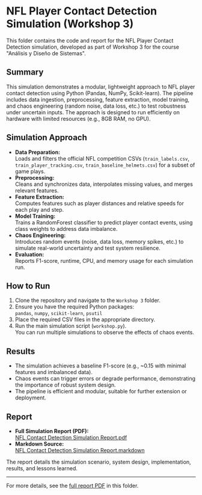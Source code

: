 # NFL Player Contact Detection Simulation (Workshop 3)

This folder contains the code and report for the NFL Player Contact Detection simulation, developed as part of Workshop 3 for the course "Análisis y Diseño de Sistemas".

## Summary

This simulation demonstrates a modular, lightweight approach to NFL player contact detection using Python (Pandas, NumPy, Scikit-learn). The pipeline includes data ingestion, preprocessing, feature extraction, model training, and chaos engineering (random noise, data loss, etc.) to test robustness under uncertain inputs. The approach is designed to run efficiently on hardware with limited resources (e.g., 8GB RAM, no GPU).

## Simulation Approach

- **Data Preparation:**  
  Loads and filters the official NFL competition CSVs (`train_labels.csv`, `train_player_tracking.csv`, `train_baseline_helmets.csv`) for a subset of game plays.
- **Preprocessing:**  
  Cleans and synchronizes data, interpolates missing values, and merges relevant features.
- **Feature Extraction:**  
  Computes features such as player distances and relative speeds for each play and step.
- **Model Training:**  
  Trains a RandomForest classifier to predict player contact events, using class weights to address data imbalance.
- **Chaos Engineering:**  
  Introduces random events (noise, data loss, memory spikes, etc.) to simulate real-world uncertainty and test system resilience.
- **Evaluation:**  
  Reports F1-score, runtime, CPU, and memory usage for each simulation run.

## How to Run

1. Clone the repository and navigate to the `Workshop 3` folder.
2. Ensure you have the required Python packages:  
   `pandas`, `numpy`, `scikit-learn`, `psutil`
3. Place the required CSV files in the appropriate directory.
4. Run the main simulation script (`workshop.py`).  
   You can run multiple simulations to observe the effects of chaos events.

## Results

- The simulation achieves a baseline F1-score (e.g., ~0.15 with minimal features and imbalanced data).
- Chaos events can trigger errors or degrade performance, demonstrating the importance of robust system design.
- The pipeline is efficient and modular, suitable for further extension or deployment.

## Report

- **Full Simulation Report (PDF):**  
  [NFL Contact Detection Simulation Report.pdf](https://github.com/ItzNxhin/SAD---Nahin-Nicolas-and-Anderson/blob/main/Workshop%20-%203/Simulation%20Report.pdf)
- **Markdown Source:**  
  [NFL Contact Detection Simulation Report.markdown](./NFL%20Contact%20Detection%20Simulation%20Report.markdown)

The report details the simulation scenario, system design, implementation, results, and lessons learned.

---

For more details, see the [full report PDF](./NFL%20Contact%20Detection%20Simulation%20Report.pdf) in this folder.
